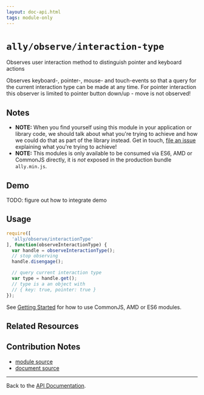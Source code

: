 ```yaml
---
layout: doc-api.html
tags: module-only
---
```


# `ally/observe/interaction-type`

Observes user interaction method to distinguish pointer and keyboard actions

Observes keyboard-, pointer-, mouse- and touch-events so that a query for the current interaction type can be made at any time. For pointer interaction this observer is limited to pointer button down/up - move is not observed!


## Notes

* **NOTE:** When you find yourself using this module in your application or library code, we should talk about what you're trying to achieve and how we could do that as part of the library instead. Get in touch, [file an issue](https://github.com/medialize/ally.js/issues) explaining what you're trying to achieve!
* **NOTE:** This modules is only available to be consumed via ES6, AMD or CommonJS directly, it is *not* exposed in the production bundle `ally.min.js`.


## Demo

TODO: figure out how to integrate demo


## Usage

```js
require([
  'ally/observe/interactionType'
], function(observeInteractionType) {
  var handle = observeInteractionType();
  // stop observing
  handle.disengage();

  // query current interaction type
  var type = handle.get();
  // type is a an object with
  // { key: true, pointer: true }
});
```

See [Getting Started](../../getting-started.md) for how to use CommonJS, AMD or ES6 modules.


## Related Resources


## Contribution Notes

* [module source](https://github.com/medialize/ally.js/blob/master/src/observe/interaction-type.js)
* [document source](https://github.com/medialize/ally.js/blob/master/docs/api/observe/interaction-type.md)


---

Back to the [API Documentation](../README.md).

